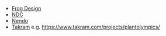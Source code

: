 * [Frog Design](https://www.frogdesign.com/)
* [NDC](https://www.ndc.co.jp)
* [Nendo](http://www.nendo.jp)
* [Takram](https://www.takram.com) e.g. https://www.takram.com/projects/plantolympics/
